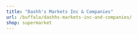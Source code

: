 ```yaml
---
title: "Dashh's Markets Inc & Companies"
url: /buffalo/dashhs-markets-inc-and-companies/
shop: supermarket
---
```

